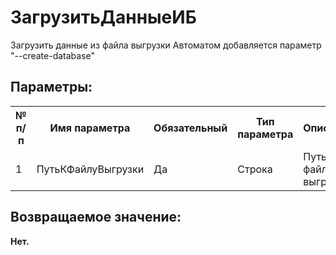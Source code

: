 ﻿
<h1>ЗагрузитьДанныеИБ</h1>
<p class="funcdesc">Загрузить данные из файла выгрузки
Автоматом добавляется параметр "--create-database"<br /></p><h2>Параметры:</h2><table>
<tr>
  <th height="16" width="10%"><b>№ п/п</b></th>
  <th height="16" width="20%"><b>Имя параметра</b></th>
  <th height="16" width="10%"><b>Обязательный</b></th>
  <th height="16" width="20%"><b>Тип параметра</b></th>
  <th height="16" width="40%"><b>Описание</b></th>	
</tr><tr>
  <td >1</td>
  <td >ПутьКФайлуВыгрузки</td>
  <td >Да</td>
  <td >Строка</td>
  <td >Путь к файлу выгрузки</td>	
</tr></table><h2>Возвращаемое значение:</h2>
<b>Нет. </b><br />
